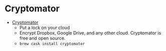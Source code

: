 # Cryptomator
- [Cryptomator](https://cryptomator.org/)
  -  Put a lock on your cloud
  - Encrypt Dropbox, Google Drive, and any other cloud. Cryptomator is free and open source.
  - `brew cask install cryptomator`
